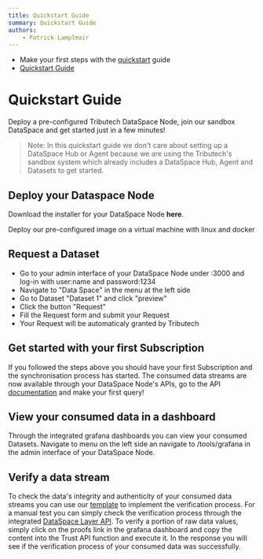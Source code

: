 ```yaml
---
title: Quickstart Guide
summary: Quickstart Guide
authors:
    - Patrick Lamplmair
---
```


- Make your first steps with the [quickstart](guides/quickstart.md) guide
- [Quickstart Guide](quickstart.md)

# Quickstart Guide

Deploy a pre-configured Tributech DataSpace Node, join our sandbox DataSpace and get started just in a few minutes!

>Note: In this quickstart guide we don't care about setting up a DataSpace Hub or  Agent because we are using the Tributech's sandbox system which already includes a DataSpace Hub, Agent and Datasets to get started.

## Deploy your Dataspace Node

Download the installer for your DataSpace Node **here**.

Deploy our pre-configured image on a virtual machine with linux and docker

## Request a Dataset

- Go to your admin interface of your DataSpace Node under <host ip>:3000 and log-in with user:name and password:1234
- Navigate to "Data Space" in the menu at the left side
- Go to Dataset "Dataset 1" and click "preview"
- Click the button "Request"
- Fill the Request form and submit your Request
- Your Request will be automaticaly granted by Tributech

## Get started with your first Subscription

If you followed the steps above you should have your first Subscription and the synchronisation process has started. The consumed data streams are now available through your DataSpace Node's APIs, go to the API [documentation](DataSpace-node-apis.md) and make your first query!

## View your consumed data in a dashboard

Through the integrated grafana dashboards you can view your consumed Datasets. Navigate to menu on the left side an navigate to /tools/grafana in the admin interface of your DataSpace Node.

## Verify a data stream

To check the data's integrity and authenticity of your consumed data streams you can use our [template](XXXXX.md) to implement the verification process. For a manual test you can simply check the verification process through the integrated [DataSpace Layer API](DataSpace-node-apis.md). To verify a portion of raw data values, simply click on the proofs link in the grafana dashboard and copy the content into the Trust API function and execute it. In the response you will see if the verification process of your consumed data was successfully.
